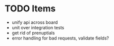 # TODO Items
 * unify api across board
 * unit over integration tests
 * get rid of prenuptials
 * error handling for bad requests, validate fields?
